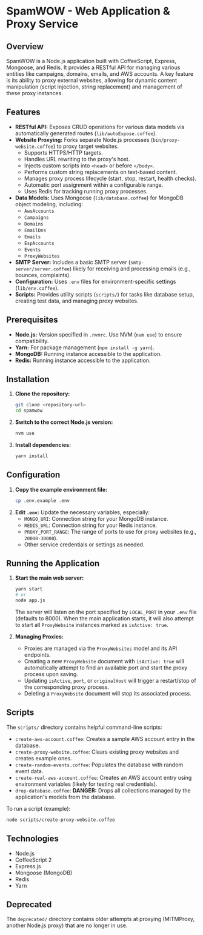 # SpamWOW - Web Application & Proxy Service

## Overview

SpamWOW is a Node.js application built with CoffeeScript, Express, Mongoose, and Redis. It provides a RESTful API for managing various entities like campaigns, domains, emails, and AWS accounts. A key feature is its ability to proxy external websites, allowing for dynamic content manipulation (script injection, string replacement) and management of these proxy instances.

## Features

*   **RESTful API:** Exposes CRUD operations for various data models via automatically generated routes (`lib/autoExpose.coffee`).
*   **Website Proxying:** Forks separate Node.js processes (`bin/proxy-website.coffee`) to proxy target websites.
    *   Supports HTTPS/HTTP targets.
    *   Handles URL rewriting to the proxy's host.
    *   Injects custom scripts into `<head>` or before `</body>`.
    *   Performs custom string replacements on text-based content.
    *   Manages proxy process lifecycle (start, stop, restart, health checks).
    *   Automatic port assignment within a configurable range.
    *   Uses Redis for tracking running proxy processes.
*   **Data Models:** Uses Mongoose (`lib/database.coffee`) for MongoDB object modeling, including:
    *   `AwsAccounts`
    *   `Campaigns`
    *   `Domains`
    *   `EmailDns`
    *   `Emails`
    *   `EspAccounts`
    *   `Events`
    *   `ProxyWebsites`
*   **SMTP Server:** Includes a basic SMTP server (`smtp-server/server.coffee`) likely for receiving and processing emails (e.g., bounces, complaints).
*   **Configuration:** Uses `.env` files for environment-specific settings (`lib/env.coffee`).
*   **Scripts:** Provides utility scripts (`scripts/`) for tasks like database setup, creating test data, and managing proxy websites.

## Prerequisites

*   **Node.js:** Version specified in `.nvmrc`. Use NVM (`nvm use`) to ensure compatibility.
*   **Yarn:** For package management (`npm install -g yarn`).
*   **MongoDB:** Running instance accessible to the application.
*   **Redis:** Running instance accessible to the application.

## Installation

1.  **Clone the repository:**
    ```bash
    git clone <repository-url>
    cd spamwow
    ```
2.  **Switch to the correct Node.js version:**
    ```bash
    nvm use
    ```
3.  **Install dependencies:**
    ```bash
    yarn install
    ```

## Configuration

1.  **Copy the example environment file:**
    ```bash
    cp .env.example .env
    ```
2.  **Edit `.env`:** Update the necessary variables, especially:
    *   `MONGO_URI`: Connection string for your MongoDB instance.
    *   `REDIS_URL`: Connection string for your Redis instance.
    *   `PROXY_PORT_RANGE`: The range of ports to use for proxy websites (e.g., `20000-30000`).
    *   Other service credentials or settings as needed.

## Running the Application

1.  **Start the main web server:**
    ```bash
    yarn start
    # or
    node app.js
    ```
    The server will listen on the port specified by `LOCAL_PORT` in your `.env` file (defaults to 8000).
    When the main application starts, it will also attempt to start all `ProxyWebsite` instances marked as `isActive: true`.

2.  **Managing Proxies:**
    *   Proxies are managed via the `ProxyWebsites` model and its API endpoints.
    *   Creating a new `ProxyWebsite` document with `isActive: true` will automatically attempt to find an available port and start the proxy process upon saving.
    *   Updating `isActive`, `port`, or `originalHost` will trigger a restart/stop of the corresponding proxy process.
    *   Deleting a `ProxyWebsite` document will stop its associated process.

## Scripts

The `scripts/` directory contains helpful command-line scripts:

*   `create-aws-account.coffee`: Creates a sample AWS account entry in the database.
*   `create-proxy-website.coffee`: Clears existing proxy websites and creates example ones.
*   `create-random-events.coffee`: Populates the database with random event data.
*   `create-real-aws-account.coffee`: Creates an AWS account entry using environment variables (likely for testing real credentials).
*   `drop-database.coffee`: **DANGER:** Drops all collections managed by the application's models from the database.

To run a script (example):
```bash
node scripts/create-proxy-website.coffee
```

## Technologies

*   Node.js
*   CoffeeScript 2
*   Express.js
*   Mongoose (MongoDB)
*   Redis
*   Yarn

## Deprecated

The `deprecated/` directory contains older attempts at proxying (MITMProxy, another Node.js proxy) that are no longer in use.
